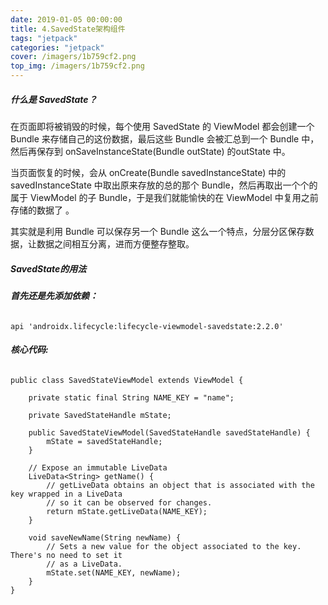 ```yaml
---
date: 2019-01-05 00:00:00
title: 4.SavedState架构组件
tags: "jetpack"
categories: "jetpack"
cover: /imagers/1b759cf2.png
top_img: /imagers/1b759cf2.png
---
```


##### 什么是 SavedState？

在页面即将被销毁的时候，每个使用 SavedState 的 ViewModel 都会创建一个 Bundle 来存储自己的这份数据，最后这些 Bundle 会被汇总到一个 Bundle 中，然后再保存到 onSaveInstanceState(Bundle outState) 的outState 中。

当页面恢复的时候，会从 onCreate(Bundle savedInstanceState) 中的 savedInstanceState 中取出原来存放的总的那个 Bundle，然后再取出一个个的属于 ViewModel 的子 Bundle，于是我们就能愉快的在 ViewModel 中复用之前存储的数据了 。

其实就是利用 Bundle 可以保存另一个 Bundle 这么一个特点，分层分区保存数据，让数据之间相互分离，进而方便整存整取。

##### SavedState的用法

###### **首先还是先添加依赖：**

	api 'androidx.lifecycle:lifecycle-viewmodel-savedstate:2.2.0'

###### **核心代码:**

	public class SavedStateViewModel extends ViewModel {
	
	    private static final String NAME_KEY = "name";
	
	    private SavedStateHandle mState;
	
	    public SavedStateViewModel(SavedStateHandle savedStateHandle) {
	        mState = savedStateHandle;
	    }
	
	    // Expose an immutable LiveData
	    LiveData<String> getName() {
	        // getLiveData obtains an object that is associated with the key wrapped in a LiveData
	        // so it can be observed for changes.
	        return mState.getLiveData(NAME_KEY);
	    }
	
	    void saveNewName(String newName) {
	        // Sets a new value for the object associated to the key. There's no need to set it
	        // as a LiveData.
	        mState.set(NAME_KEY, newName);
	    }
	}
